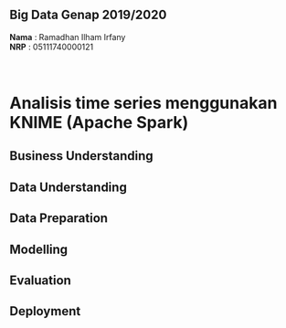 ## Big Data Genap 2019/2020

**Nama**  : Ramadhan Ilham Irfany<br>
**NRP**   : 05111740000121<br><br><br>

# Analisis time series menggunakan KNIME (Apache Spark)

## Business Understanding

 
## Data Understanding


## Data Preparation


## Modelling


## Evaluation


## Deployment
